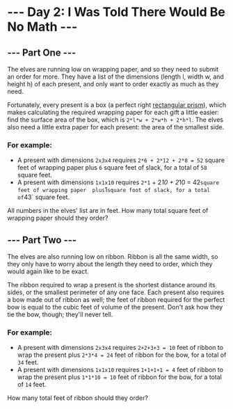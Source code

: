 # --- Day 2: I Was Told There Would Be No Math ---

## --- Part One ---
The elves are running low on wrapping paper, and so they need to submit an order for more. 
They have a list of the dimensions (length l, width w, and height h) of each present, and only want to order 
exactly as much as they need.

Fortunately, every present is a box 
(a perfect right [rectangular prism](https://en.wikipedia.org/wiki/Cuboid#Rectangular_cuboid)), 
which makes calculating the required wrapping paper for each gift a little easier: 
find the surface area of the box, which is `2*l*w + 2*w*h + 2*h*l`. 
The elves also need a little extra paper for each present: the area of the smallest side.

### For example:

 - A present with dimensions `2x3x4` requires `2*6 + 2*12 + 2*8 = 52` square feet of wrapping paper 
plus `6` square feet of slack, for a total of `58` square feet.
 - A present with dimensions `1x1x10` requires `2*1` + 2*10 + 2*10 = 42` square feet of wrapping paper 
plus `1` square foot of slack, for a total of `43` square feet.


All numbers in the elves' list are in feet. How many total square feet of wrapping paper should they order?

## --- Part Two ---
The elves are also running low on ribbon. Ribbon is all the same width, so they only have to worry about 
the length they need to order, which they would again like to be exact.

The ribbon required to wrap a present is the shortest distance around its sides, 
or the smallest perimeter of any one face. Each present also requires a bow made out of ribbon as well; 
the feet of ribbon required for the perfect bow is equal to the cubic feet of volume of the present. 
Don't ask how they tie the bow, though; they'll never tell.

### For example:

- A present with dimensions `2x3x4` requires `2+2+3+3 = 10` feet of ribbon to wrap the present plus 
`2*3*4 = 24` feet of ribbon for the bow, for a total of `34` feet.
- A present with dimensions `1x1x10` requires `1+1+1+1 = 4` feet of ribbon to wrap the present plus 
`1*1*10 = 10` feet of ribbon for the bow, for a total of `14` feet.

How many total feet of ribbon should they order?